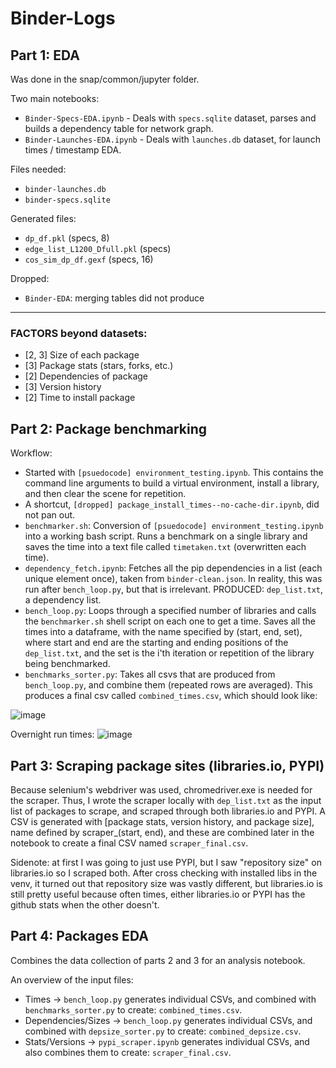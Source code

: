 # Binder-Logs

## Part 1: EDA

Was done in the snap/common/jupyter folder.

Two main notebooks:
 - `Binder-Specs-EDA.ipynb` - Deals with `specs.sqlite` dataset, parses and builds a dependency table for network graph.
 - `Binder-Launches-EDA.ipynb` - Deals with `launches.db` dataset, for launch times / timestamp EDA.

Files needed:
 - `binder-launches.db`
 - `binder-specs.sqlite`
 
Generated files:
 - `dp_df.pkl` (specs, 8)
 - `edge_list_L1200_Dfull.pkl` (specs)
 - `cos_sim_dp_df.gexf` (specs, 16)

Dropped:
 - `Binder-EDA`: merging tables did not produce


-------------------------------------------------------------------------------------------------------------------------------------

### FACTORS beyond datasets:
 - [2, 3] Size of each package
 - [3] Package stats (stars, forks, etc.)
 - [2] Dependencies of package
 - [3] Version history
 - [2] Time to install package


## Part 2: Package benchmarking
Workflow:
 - Started with `[psuedocode] environment_testing.ipynb`. This contains the command line arguments to build a virtual environment, install a library, and then clear the scene for repetition.
 - A shortcut, `[dropped] package_install_times--no-cache-dir.ipynb`, did not pan out.
 - `benchmarker.sh`: Conversion of `[psuedocode] environment_testing.ipynb` into a working bash script. Runs a benchmark on a single library and saves the time into a text file called `timetaken.txt` (overwritten each time).
 - `dependency_fetch.ipynb`: Fetches all the pip dependencies in a list (each unique element once), taken from `binder-clean.json`. In reality, this was run after `bench_loop.py`, but that is irrelevant. PRODUCED: `dep_list.txt`, a dependency list.
 - `bench_loop.py`: Loops through a specified number of libraries and calls the `benchmarker.sh` shell script on each one to get a time. Saves all the times into a dataframe, with the name specified by (start, end, set), where start and end are the starting and ending positions of the `dep_list.txt`, and the set is the i'th iteration or repetition of the library being benchmarked. 
 - `benchmarks_sorter.py`: Takes all csvs that are produced from `bench_loop.py`, and combine them (repeated rows are averaged). This produces a final csv called `combined_times.csv`, which should look like:
 
![image](https://user-images.githubusercontent.com/70555752/122136203-b1d62500-cddd-11eb-853a-e24b0946797d.png)

Overnight run times:
![image](https://user-images.githubusercontent.com/70555752/122448998-14940180-cf41-11eb-88b2-efa5d4bc895f.png)


 
## Part 3: Scraping package sites (libraries.io, PYPI)
Because selenium's webdriver was used, chromedriver.exe is needed for the scraper. Thus, I wrote the scraper locally with `dep_list.txt` as the input list of packages to scrape, and scraped through both libraries.io and PYPI. A CSV is generated with [package stats, version history, and package size], name defined by scraper_(start, end), and these are combined later in the notebook to create a final CSV named `scraper_final.csv`.

Sidenote: at first I was going to just use PYPI, but I saw "repository size" on libraries.io so I scraped both. After cross checking with installed libs in the venv, it turned out that repository size was vastly different, but libraries.io is still pretty useful because often times, either libraries.io or PYPI has the github stats when the other doesn't.


## Part 4: Packages EDA
Combines the data collection of parts 2 and 3 for an analysis notebook.

An overview of the input files:
 - Times -> `bench_loop.py` generates individual CSVs, and combined with `benchmarks_sorter.py` to create: `combined_times.csv`.
 - Dependencies/Sizes -> `bench_loop.py` generates individual CSVs, and combined with `depsize_sorter.py` to create: `combined_depsize.csv`.
 - Stats/Versions -> `pypi_scraper.ipynb` generates individual CSVs, and also combines them to create: `scraper_final.csv`.
